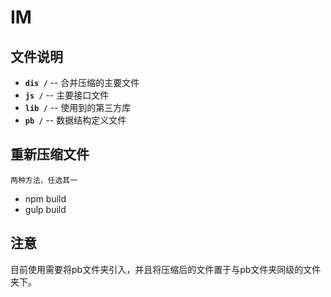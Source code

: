 # IM

## 文件说明

* **`dis /`** -- 合并压缩的主要文件
* **`js /`** -- 主要接口文件
* **`lib /`** -- 使用到的第三方库
* **`pb /`** -- 数据结构定义文件

## 重新压缩文件

`两种方法，任选其一`

- npm build
- gulp build

## 注意

目前使用需要将pb文件夹引入，并且将压缩后的文件置于与pb文件夹同级的文件夹下。